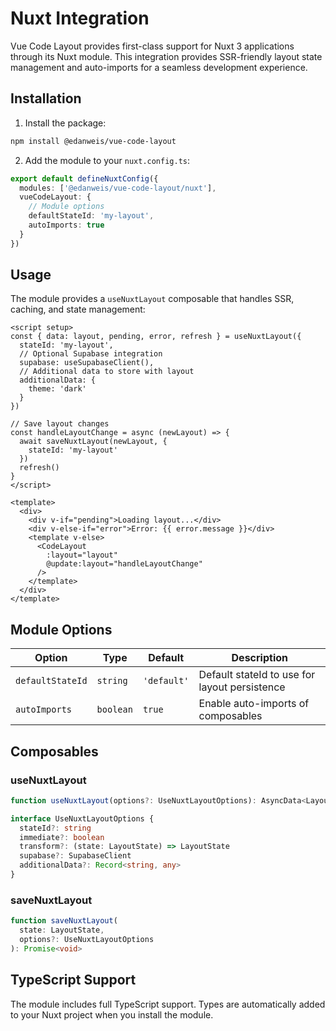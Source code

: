 # Nuxt Integration

Vue Code Layout provides first-class support for Nuxt 3 applications through its Nuxt module. This integration provides SSR-friendly layout state management and auto-imports for a seamless development experience.

## Installation

1. Install the package:
```bash
npm install @edanweis/vue-code-layout
```

2. Add the module to your `nuxt.config.ts`:
```ts
export default defineNuxtConfig({
  modules: ['@edanweis/vue-code-layout/nuxt'],
  vueCodeLayout: {
    // Module options
    defaultStateId: 'my-layout',
    autoImports: true
  }
})
```

## Usage

The module provides a `useNuxtLayout` composable that handles SSR, caching, and state management:

```vue
<script setup>
const { data: layout, pending, error, refresh } = useNuxtLayout({
  stateId: 'my-layout',
  // Optional Supabase integration
  supabase: useSupabaseClient(),
  // Additional data to store with layout
  additionalData: {
    theme: 'dark'
  }
})

// Save layout changes
const handleLayoutChange = async (newLayout) => {
  await saveNuxtLayout(newLayout, {
    stateId: 'my-layout'
  })
  refresh()
}
</script>

<template>
  <div>
    <div v-if="pending">Loading layout...</div>
    <div v-else-if="error">Error: {{ error.message }}</div>
    <template v-else>
      <CodeLayout 
        :layout="layout"
        @update:layout="handleLayoutChange"
      />
    </template>
  </div>
</template>
```

## Module Options

| Option | Type | Default | Description |
|--------|------|---------|-------------|
| `defaultStateId` | `string` | `'default'` | Default stateId to use for layout persistence |
| `autoImports` | `boolean` | `true` | Enable auto-imports of composables |

## Composables

### useNuxtLayout

```ts
function useNuxtLayout(options?: UseNuxtLayoutOptions): AsyncData<LayoutState, Error>

interface UseNuxtLayoutOptions {
  stateId?: string
  immediate?: boolean
  transform?: (state: LayoutState) => LayoutState
  supabase?: SupabaseClient
  additionalData?: Record<string, any>
}
```

### saveNuxtLayout

```ts
function saveNuxtLayout(
  state: LayoutState, 
  options?: UseNuxtLayoutOptions
): Promise<void>
```

## TypeScript Support

The module includes full TypeScript support. Types are automatically added to your Nuxt project when you install the module. 